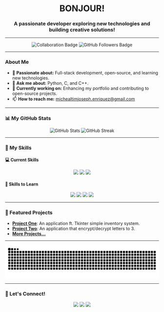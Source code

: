 <h1 align="center">BONJOUR!</h1>
<h3 align="center">A passionate developer exploring new technologies and building creative solutions!</h3>

---

<p align="center">
  <img src="https://img.shields.io/badge/-Open%20to%20collaboration-green?style=for-the-badge" alt="Collaboration Badge" />
  <img src="https://img.shields.io/github/followers/michealtimjoseph?style=for-the-badge" alt="GitHub Followers Badge" />
</p>

---

###  About Me
- 🌟 **Passionate about:** Full-stack development, open-source, and learning new technologies.
- 💬 **Ask me about:** Python, C, and C++.
- 🎯 **Currently working on:** Enhancing my portfolio and contributing to open-source projects.
- 📫 **How to reach me:** [michealtimjoseph.enriquez@gmail.com](mailto:michealtimjoseph.enriquez@gmail.com)

---

### 📊 My GitHub Stats
<p align="center">
  <img src="https://github-readme-stats.vercel.app/api?username=michealtimjoseph&show_icons=true&theme=radical" alt="GitHub Stats" />
  <img src="https://github-readme-streak-stats.herokuapp.com/?user=michealtimjoseph&theme=radical" alt="GitHub Streak" />
</p>

---

### 🚀 My Skills
#### 💻 Current Skills
<p align="center">
  <img src="https://img.shields.io/badge/-Python-3776AB?logo=python&logoColor=white&style=for-the-badge" />
  <img src="https://img.shields.io/badge/-C-A8B9CC?logo=c&logoColor=black&style=for-the-badge" />
  <img src="https://img.shields.io/badge/-C++-00599C?logo=cplusplus&logoColor=white&style=for-the-badge" />
</p>

#### 🌱 Skills to Learn
<p align="center">
  <img src="https://img.shields.io/badge/-JavaScript-F7DF1E?logo=javascript&logoColor=black&style=for-the-badge" />
  <img src="https://img.shields.io/badge/-HTML5-E34F26?logo=html5&logoColor=white&style=for-the-badge" />
  <img src="https://img.shields.io/badge/-CSS3-1572B6?logo=css3&logoColor=white&style=for-the-badge" />
  <img src="https://img.shields.io/badge/-React-61DAFB?logo=react&logoColor=black&style=for-the-badge" />
</p>

---

### 🌟 Featured Projects
- **[Project One](https://github.com/michealtimjoseph/Simple_Inventory_System)**: An application ft. Tkinter simple inventory system.
- **[Project Two](https://github.com/michealtimjoseph/Encryption_program)**: An application that encrypt/decrypt letters to 3.
- **[More Projects...](https://github.com/michealtimjoseph?tab=repositories)**

---
<div align="center">
  
  ![snake gif](https://github.com/michealtimjoseph/michealtimjoseph/blob/output/github-snake-dark.svg)
</div>

---
### 🤝 Let's Connect!
<p align="center">
  <a href="https://facebook.com/emtejey" target="_blank"><img src="https://img.shields.io/badge/-Facebook-1877F2?logo=facebook&logoColor=white&style=for-the-badge" /></a>
  <a href="https://instagram.com/timjoseeeeph/" target="_blank"><img src="https://img.shields.io/badge/-Instagram-E4405F?logo=instagram&logoColor=white&style=for-the-badge" /></a>
  <a href="mailto:michealtimjoseph.enriquez@gmail.com" target="_blank"><img src="https://img.shields.io/badge/-Email-D14836?logo=gmail&logoColor=white&style=for-the-badge" /></a>
</p>

